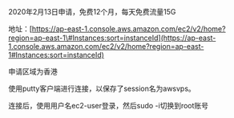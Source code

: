 2020年2月13日申请，免费12个月，每天免费流量15G

地址：[https://ap-east-1.console.aws.amazon.com/ec2/v2/home?region=ap-east-1\#Instances:sort=instanceId](https://ap-east-1.console.aws.amazon.com/ec2/v2/home?region=ap-east-1#Instances:sort=instanceId)

申请区域为香港

使用putty客户端进行连接，以保存了session名为awsvps。

连接后，使用用户名ec2-user登录，然后sudo -i切换到root账号

